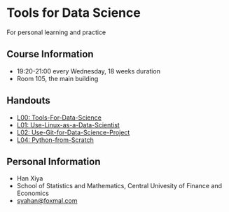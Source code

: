 # Tools for Data Science
For personal learning and practice


## Course Information
* 19:20-21:00 every Wednesday, 18 weeks duration
* Room 105, the main building


## Handouts
* [L00: Tools-For-Data-Science](https://github.com/feng-li/tools-for-data-science/blob/master/L00-Tools-For-Data-Science/L00-Tools-For-Data-Science.pdf)
* [L01: Use-Linux-as-a-Data-Scientist](https://github.com/feng-li/tools-for-data-science/tree/master/L01-Use-Linux-as-a-Data-Scientist)
* [L02: Use-Git-for-Data-Science-Project](https://github.com/feng-li/tools-for-data-science/tree/master/L02-Use-Git-for-Data-Science-Project)
* [L04: Python-from-Scratch](https://github.com/feng-li/tools-for-data-science/tree/master/L03-Python-from-Scratch)


## Personal Information
* Han Xiya
* School of Statistics and Mathematics, Central Univesity of Finance and Economics
* syahan@foxmal.com

